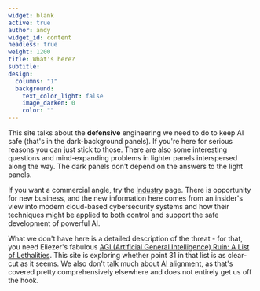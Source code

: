 ```yaml
---
widget: blank
active: true
author: andy
widget_id: content
headless: true
weight: 1200
title: What's here?
subtitle:
design:
  columns: "1"
  background:
    text_color_light: false
    image_darken: 0
    color: ""
---
```

This site talks about the **defensive** engineering we need to do to keep AI safe (that's in the dark-background panels).  If you're here for serious reasons you can just stick to those.  There are also some interesting questions and mind-expanding problems in lighter panels interspersed along the way.   The dark panels don't depend on the answers to the light panels.

If you want a commercial angle, try the [Industry](/industry) page.  There is opportunity for new business, and the new information here comes from an insider's view into modern cloud-based cybersecurity systems and how their techniques might be applied to both control and support the safe development of powerful AI.

What we don't have here is a detailed description of the threat - for that, you need Eliezer's fabulous [AGI (Artificial General Intelligence) Ruin: A List of Lethalities](https://www.alignmentforum.org/posts/uMQ3cqWDPHhjtiesc/agi-ruin-a-list-of-lethalities).  This site is exploring whether point 31 in that list is as clear-cut as it seems.  We also don't talk much about [AI alignment](https://en.wikipedia.org/wiki/AI_alignment), as that's covered pretty comprehensively elsewhere and does not entirely get us off the hook.
